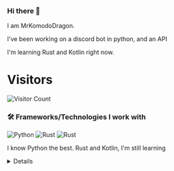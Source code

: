 ### Hi there 👋


I am MrKomodoDragon.

I've been working on a discord bot in python, and an API

I'm learning Rust and Kotlin right now.




# Visitors
![Visitor Count](https://profile-counter.glitch.me/%7BMrKomodoDragon%7D/count.svg)

### 🛠 Frameworks/Technologies I work with
<img alt="Python" src="https://img.shields.io/badge/python%20-%2314354C.svg?&style=for-the-badge&logo=python&logoColor=white"/> <img alt="Rust" src="https://img.shields.io/badge/rust%20-%2314354C.svg?&style=for-the-badge&logo=rust&logoColor=white"/> <img alt="Rust" src="https://img.shields.io/badge/kotlin%20-%2314354C.svg?&style=for-the-badge&logo=kotlin&logoColor=white"/>

I know Python the best. Rust and Kotlin, I'm still learning

<details>
# My Stats
[![Anurag's github stats](https://github-readme-stats.vercel.app/api?username=MrKomodoDragon)](https://github.com/anuraghazra/github-readme-stats)

# Languages I Use
![Top Langs](https://github-readme-stats.vercel.app/api/top-langs/?username=MrKomodoDragon&theme=tokyonight)

# Some more stats
<!--START_SECTION:waka-->
![Profile Views](http://img.shields.io/badge/Profile%20Views-12-blue)

**🐱 My Github Data** 

> 🏆 262 Contributions in the Year 2021
 > 
> 📦 42.5 kB Used in Github's Storage 
 > 
> 🚫 Not Opted to Hire
 > 
> 📜 40 Public Repositories 
 > 
> 🔑 2 Private Repositories  
 > 
**I'm an Early 🐤** 

```text
🌞 Morning    90 commits     ██████████░░░░░░░░░░░░░░░   41.67% 
🌆 Daytime    81 commits     █████████░░░░░░░░░░░░░░░░   37.5% 
🌃 Evening    44 commits     █████░░░░░░░░░░░░░░░░░░░░   20.37% 
🌙 Night      1 commits      ░░░░░░░░░░░░░░░░░░░░░░░░░   0.46%

```
📅 **I'm Most Productive on Friday** 

```text
Monday       22 commits     ██░░░░░░░░░░░░░░░░░░░░░░░   10.19% 
Tuesday      48 commits     █████░░░░░░░░░░░░░░░░░░░░   22.22% 
Wednesday    28 commits     ███░░░░░░░░░░░░░░░░░░░░░░   12.96% 
Thursday     28 commits     ███░░░░░░░░░░░░░░░░░░░░░░   12.96% 
Friday       50 commits     █████░░░░░░░░░░░░░░░░░░░░   23.15% 
Saturday     16 commits     █░░░░░░░░░░░░░░░░░░░░░░░░   7.41% 
Sunday       24 commits     ██░░░░░░░░░░░░░░░░░░░░░░░   11.11%

```


📊 **This Week I Spent My Time On** 

```text
⌚︎ Time Zone: America/Los_Angeles

💬 Programming Languages: 
Python                   3 hrs 26 mins       █████████░░░░░░░░░░░░░░░░   35.96% 
JavaScript               2 hrs 49 mins       ███████░░░░░░░░░░░░░░░░░░   29.45% 
HTML                     1 hr 17 mins        ███░░░░░░░░░░░░░░░░░░░░░░   13.47% 
C                        35 mins             █░░░░░░░░░░░░░░░░░░░░░░░░   6.26% 
Rust                     28 mins             █░░░░░░░░░░░░░░░░░░░░░░░░   4.96%

🔥 Editors: 
VS Code                  9 hrs 35 mins       █████████████████████████   100.0%

🐱‍💻 Projects: 
js-cord                  2 hrs 53 mins       ███████░░░░░░░░░░░░░░░░░░   30.09% 
sir-komodobot            1 hr 25 mins        ███░░░░░░░░░░░░░░░░░░░░░░   14.79% 
2.0                      1 hr 23 mins        ███░░░░░░░░░░░░░░░░░░░░░░   14.53% 
aiodevision              1 hr 5 mins         ██░░░░░░░░░░░░░░░░░░░░░░░   11.41% 
paste-site               1 hr 3 mins         ██░░░░░░░░░░░░░░░░░░░░░░░   11.06%

💻 Operating System: 
Mac                      9 hrs 35 mins       █████████████████████████   100.0%

```

**I Mostly Code in Python** 

```text
Python                   8 repos             ████████████░░░░░░░░░░░░░   50.0% 
Rust                     2 repos             ███░░░░░░░░░░░░░░░░░░░░░░   12.5% 
Java                     1 repo              █░░░░░░░░░░░░░░░░░░░░░░░░   6.25% 
HTML                     1 repo              █░░░░░░░░░░░░░░░░░░░░░░░░   6.25% 
Shell                    1 repo              █░░░░░░░░░░░░░░░░░░░░░░░░   6.25%

```


**Timeline**

![Chart not found](https://raw.githubusercontent.com/MrKomodoDragon/MrKomodoDragon/main/charts/bar_graph.png) 


<!--END_SECTION:waka-->
</details>

